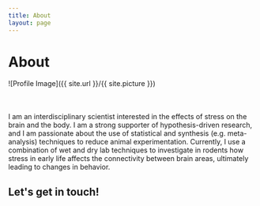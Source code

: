 ```yaml
---
title: About
layout: page
---
```

<h1>About </h1>

![Profile Image]({{ site.url }}/{{ site.picture }})

<p style="margin-top: 50px;">I am an interdisciplinary scientist interested in the effects of stress on the brain and the body. I am a strong supporter of hypothesis-driven research, and I am passionate about the use of statistical and synthesis (e.g. meta-analysis) techniques to reduce animal experimentation. Currently, I use a combination of wet and dry lab techniques to investigate in rodents how stress in early life affects the connectivity between brain areas, ultimately leading to changes in behavior.</p>


<h2>Let's get in touch! </h2>
